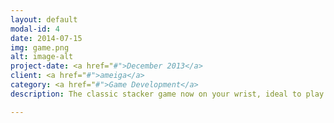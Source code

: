 ```yaml
---
layout: default
modal-id: 4
date: 2014-07-15
img: game.png
alt: image-alt
project-date: <a href="#">December 2013</a>
client: <a href="#">ameiga</a>
category: <a href="#">Game Development</a>
description: The classic stacker game now on your wrist, ideal to play in those spare minutes when you have to wait for something.<br /><br /><a href="https://github.com/YagoCarballo/pebble_stacker">Pebble Stacker Website</a>

---
```

